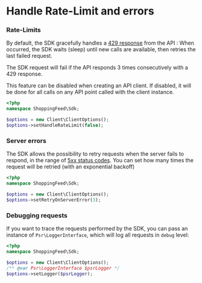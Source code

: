 # Handle Rate-Limit and errors


### Rate-Limits

By default, the SDK gracefully handles a [429 response](https://httpstatuses.com/429) from the API : When occurred, the SDK waits (sleep) until new calls are available, then retries the last failed request.

The SDK request will fail if the API responds 3 times consecutively with a 429 response.

This feature can be disabled when creating an API client. If disabled, it will be done for all calls on any API point called with the client instance.

```php
<?php
namespace ShoppingFeed\Sdk;

$options = new Client\ClientOptions();
$options->setHandleRateLimit(false);
```

### Server errors

The SDK allows the possibility to retry requests when the server fails to respond, in the range of [5xx status codes](https://httpstatuses.com/). You can set how many times the request will be retried (with an exponential backoff)

```php
<?php
namespace ShoppingFeed\Sdk;

$options = new Client\ClientOptions();
$options->setRetryOnServerError(3);
```

### Debugging requests

If you want to trace the requests performed by the SDK, you can pass an instance of `Psr\LoggerInterface`, which will log all requests in `debug` level:

```php
<?php
namespace ShoppingFeed\Sdk;

$options = new Client\ClientOptions();
/** @var Psr\LoggerInterface $psrLogger */
$options->setLogger($psrLogger);
```
